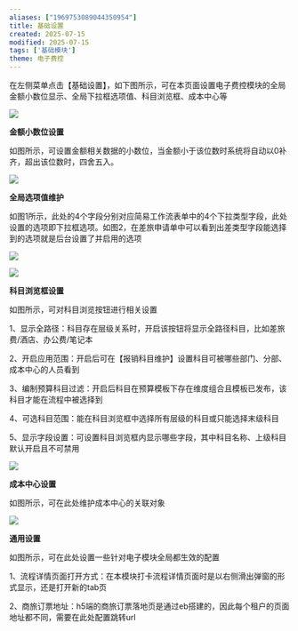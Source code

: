 ```yaml
---
aliases: ["1969753089044350954"]
title: 基础设置
created: 2025-07-15
modified: 2025-07-15
tags: ['基础模块']
theme: 电子费控
---
```


在左侧菜单点击【基础设置】，如下图所示，可在本页面设置电子费控模块的全局金额小数位显示、全局下拉框选项值、科目浏览框、成本中心等

![](https://myhelpdoc.oss-cn-heyuan.aliyuncs.com/mdimages/4ba9efadd40e0d64226ecb73cd5a9d19.jpg)

**金额小数位设置**

如图所示，可设置金额相关数据的小数位，当金额小于该位数时系统将自动以0补齐，超出该位数时，四舍五入。

![](https://myhelpdoc.oss-cn-heyuan.aliyuncs.com/mdimages/066d0bcda4b27118b23216c5947552a2.jpg)

**全局选项值维护**

如图1所示，此处的4个字段分别对应简易工作流表单中的4个下拉类型字段，此处设置的选项即下拉框选项。如图2，在差旅申请单中可以看到出差类型字段能选择到的选项就是后台设置了并启用的选项

![](https://myhelpdoc.oss-cn-heyuan.aliyuncs.com/mdimages/3666e03975248afdffa87cbc4393ec40.jpg)

**![](https://myhelpdoc.oss-cn-heyuan.aliyuncs.com/mdimages/dbe4f78b4e2c4edb09b7be604818c071.jpg)**

**科目浏览框设置**

如图所示，可对科目浏览按钮进行相关设置

1、显示全路径：科目存在层级关系时，开启该按钮将显示全路径科目，比如差旅费/酒店、办公费/笔记本

2、开启应用范围：开启后可在【报销科目维护】设置科目可被哪些部门、分部、成本中心的人员看到

3、编制预算科目过滤：开启后科目在预算模板下存在维度组合且模板已发布，该科目才能在流程中被选择到

4、可选科目范围：能在科目浏览框中选择所有层级的科目或只能选择末级科目

5、显示字段设置：可设置科目浏览框内显示哪些字段，其中科目名称、上级科目默认开启且不可禁用

![](https://myhelpdoc.oss-cn-heyuan.aliyuncs.com/mdimages/e6f2d3177a867e83879dc50ba23ed960.jpg)

**成本中心设置**

如图所示，可在此处维护成本中心的关联对象

![](https://myhelpdoc.oss-cn-heyuan.aliyuncs.com/mdimages/a65e1883b9dd4925693a3732c7775c69.jpg)

**通用设置**

如图所示，可在此处设置一些针对电子模块全局都生效的配置

1、流程详情页面打开方式：在本模块打卡流程详情页面时是以右侧滑出弹窗的形式显示，还是打开新的tab页

2、商旅订票地址：h5端的商旅订票落地页是通过eb搭建的，因此每个租户的页面地址都不同，需要在此处配置跳转url

